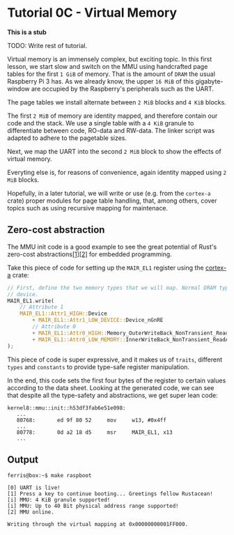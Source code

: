 # Tutorial 0C - Virtual Memory

**This is a stub**

TODO: Write rest of tutorial.

Virtual memory is an immensely complex, but exciting topic. In this first
lesson, we start slow and switch on the MMU using handcrafted page tables for
the first `1 GiB` of memory. That is the amount of `DRAM` the usual Raspberry Pi
3 has. As we already know, the upper `16 MiB` of this gigabyte-window are
occupied by the Raspberry's peripherals such as the UART.

The page tables we install alternate between `2 MiB` blocks and `4 KiB` blocks.

The first `2 MiB` of memory are identity mapped, and therefore contain our code
and the stack. We use a single table with a `4 KiB` granule to differentiate
between code, RO-data and RW-data. The linker script was adapted to adhere to
the pagetable sizes.

Next, we map the UART into the second `2 MiB` block to show the effects of
virtual memory.

Everyting else is, for reasons of convenience, again identity mapped using `2
MiB` blocks.

Hopefully, in a later tutorial, we will write or use (e.g. from the `cortex-a`
crate) proper modules for page table handling, that, among others, cover topics
such as using recursive mapping for maintenace.

## Zero-cost abstraction

The MMU init code is a good example to see the great potential of Rust's
zero-cost abstractions[[1]](https://blog.rust-lang.org/2015/05/11/traits.html)[[2]](https://ruudvanasseldonk.com/2016/11/30/zero-cost-abstractions) for embedded programming.

Take this piece of code for setting up the `MAIR_EL1` register using the
[cortex-a](https://crates.io/crates/cortex-a) crate:



```rust
// First, define the two memory types that we will map. Normal DRAM type and
// device.
MAIR_EL1.write(
    // Attribute 1
    MAIR_EL1::Attr1_HIGH::Device
        + MAIR_EL1::Attr1_LOW_DEVICE::Device_nGnRE
        // Attribute 0
        + MAIR_EL1::Attr0_HIGH::Memory_OuterWriteBack_NonTransient_ReadAlloc_WriteAlloc
        + MAIR_EL1::Attr0_LOW_MEMORY::InnerWriteBack_NonTransient_ReadAlloc_WriteAlloc,
);
```

This piece of code is super expressive, and it makes us of `traits`, different
`types` and `constants` to provide type-safe register manipulation.

In the end, this code sets the first four bytes of the register to certain
values according to the data sheet. Looking at the generated code, we can see
that despite all the type-safety and abstractions, we get super lean code:

```text
kernel8::mmu::init::h53df3fab6e51e098:
   ...
   80768:       ed 9f 80 52     mov     w13, #0x4ff
   ...
   80778:       0d a2 18 d5     msr     MAIR_EL1, x13
   ...
```

## Output

```console
ferris@box:~$ make raspboot

[0] UART is live!
[1] Press a key to continue booting... Greetings fellow Rustacean!
[i] MMU: 4 KiB granule supported!
[i] MMU: Up to 40 Bit physical address range supported!
[2] MMU online.

Writing through the virtual mapping at 0x00000000001FF000.

```
